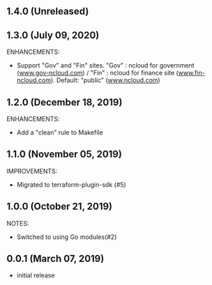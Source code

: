 ## 1.4.0 (Unreleased)
## 1.3.0 (July 09, 2020)

ENHANCEMENTS:

* Support "Gov" and "Fin" sites. "Gov" : ncloud for government (www.gov-ncloud.com) / "Fin" : ncloud for finance site (www.fin-ncloud.com). Default: "public" (www.ncloud.com)

## 1.2.0 (December 18, 2019)

ENHANCEMENTS:

* Add a "clean" rule to Makefile

## 1.1.0 (November 05, 2019)

IMPROVEMENTS:

* Migrated to terraform-plugin-sdk (#5)

## 1.0.0 (October 21, 2019)

NOTES:

* Switched to using Go modules(#2)

## 0.0.1 (March 07, 2019)

* initial release
